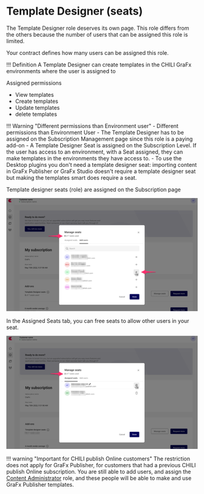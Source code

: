 # Template Designer (seats)

The Template Designer role deserves its own page. This role differs from the others because the number of users that can be assigned this role is limited.

Your contract defines how many users can be assigned this role.

!!! Definition
	A Template Designer can create templates in the CHILI GraFx environments where the user is assigned to

Assigned permissions

- View templates
- Create templates
- Update templates
- delete templates

!!! Warning "Different permissions than Environment user"
	- Different permissions than Environment User
	- The Template Designer has to be assigned on the Subscription Management page since this role is a paying add-on
	- A Template Designer Seat is assigned on the Subscription Level. If the user has access to an environment, with a Seat assigned, they can make templates in the environments they have access to.
	- To use the Desktop plugins you don't need a template designer seat: importing content in GraFx Publisher or GraFx Studio doesn't require a template designer seat but making the templates smart does require a seat.

Template designer seats (role) are assigned on the Subscription page

![Template Designer Seat](tds_assign_seat.png)

In the Assigned Seats tab, you can free seats to allow other users in your seat.

![Template Designer Seat](tds_remove_seat.png)

!!! warning "Important for CHILI publish Online customers"
	The restriction does not apply for GraFx Publisher, for customers that had a previous CHILI publish Online subscription. You are still able to add users, and assign the [Content Administrator](/CHILI-GraFx/users/roles/#content-administrator) role, and these people will be able to make and use GraFx Publisher templates.